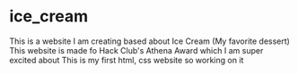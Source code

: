 # ice_cream

This is a website I am creating based about Ice Cream (My favorite dessert)
This website is made fo Hack Club's Athena Award which I am super excited about
This is my first html, css website so working on it 